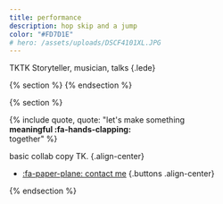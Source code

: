 ```yaml
---
title: performance
description: hop skip and a jump
color: "#FD7D1E"
# hero: /assets/uploads/DSCF4101XL.JPG
---
```


TKTK Storyteller, musician, talks
{.lede} 

{% section %}
{% endsection %}

{% section %}

{% include quote, quote: "let's make something<br>**meaningful :fa-hands-clapping:**<br>together" %}

basic collab copy TK.
{.align-center}

* [:fa-paper-plane: contact me](/collab)
{.buttons .align-center}


{% endsection %}